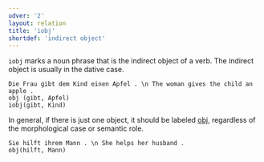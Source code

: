 ```yaml
---
udver: '2'
layout: relation
title: 'iobj'
shortdef: 'indirect object'
---
```


`iobj` marks a noun phrase that is the indirect object of a verb. The indirect object is usually in the dative case.

~~~ sdparse
Die Frau gibt dem Kind einen Apfel . \n The woman gives the child an apple .
obj (gibt, Apfel)
iobj(gibt, Kind)
~~~

In general, if there is just one object, it should be labeled [obj](), regardless of the morphological case or semantic role.

~~~ sdparse
Sie hilft ihrem Mann . \n She helps her husband .
obj(hilft, Mann)
~~~

